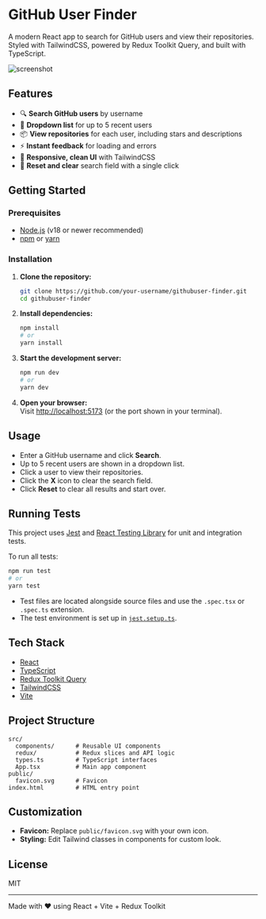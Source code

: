 # GitHub User Finder

A modern React app to search for GitHub users and view their repositories.  
Styled with TailwindCSS, powered by Redux Toolkit Query, and built with TypeScript.

![screenshot](./screenshot.png)

## Features

- 🔍 **Search GitHub users** by username
- 🧑 **Dropdown list** for up to 5 recent users
- 📦 **View repositories** for each user, including stars and descriptions
- ⚡ **Instant feedback** for loading and errors
- 🎨 **Responsive, clean UI** with TailwindCSS
- 🧹 **Reset and clear** search field with a single click

## Getting Started

### Prerequisites

- [Node.js](https://nodejs.org/) (v18 or newer recommended)
- [npm](https://www.npmjs.com/) or [yarn](https://yarnpkg.com/)

### Installation

1. **Clone the repository:**
   ```sh
   git clone https://github.com/your-username/githubuser-finder.git
   cd githubuser-finder
   ```

2. **Install dependencies:**
   ```sh
   npm install
   # or
   yarn install
   ```

3. **Start the development server:**
   ```sh
   npm run dev
   # or
   yarn dev
   ```

4. **Open your browser:**  
   Visit [http://localhost:5173](http://localhost:5173) (or the port shown in your terminal).

## Usage

- Enter a GitHub username and click **Search**.
- Up to 5 recent users are shown in a dropdown list.
- Click a user to view their repositories.
- Click the **X** icon to clear the search field.
- Click **Reset** to clear all results and start over.

## Running Tests

This project uses [Jest](https://jestjs.io/) and [React Testing Library](https://testing-library.com/docs/react-testing-library/intro/) for unit and integration tests.

To run all tests:

```sh
npm run test
# or
yarn test
```

- Test files are located alongside source files and use the `.spec.tsx` or `.spec.ts` extension.
- The test environment is set up in [`jest.setup.ts`](jest.setup.ts).

## Tech Stack

- [React](https://react.dev/)
- [TypeScript](https://www.typescriptlang.org/)
- [Redux Toolkit Query](https://redux-toolkit.js.org/rtk-query/overview)
- [TailwindCSS](https://tailwindcss.com/)
- [Vite](https://vitejs.dev/)

## Project Structure

```
src/
  components/      # Reusable UI components
  redux/           # Redux slices and API logic
  types.ts         # TypeScript interfaces
  App.tsx          # Main app component
public/
  favicon.svg      # Favicon
index.html         # HTML entry point
```

## Customization

- **Favicon:** Replace `public/favicon.svg` with your own icon.
- **Styling:** Edit Tailwind classes in components for custom look.

## License

MIT

---

Made with ❤️ using React + Vite + Redux Toolkit

